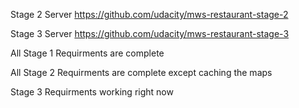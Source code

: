 Stage 2 Server https://github.com/udacity/mws-restaurant-stage-2

Stage 3 Server https://github.com/udacity/mws-restaurant-stage-3

All Stage 1 Requirments are complete

All Stage 2 Requirments are complete except caching the maps

Stage 3 Requirments working right now